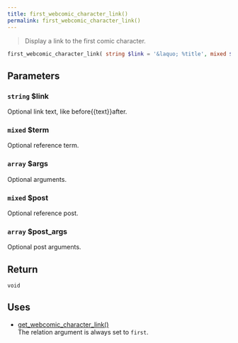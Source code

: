 ```yaml
---
title: first_webcomic_character_link()
permalink: first_webcomic_character_link()
---
```


> Display a link to the first comic character.

```php
first_webcomic_character_link( string $link = '&laquo; %title', mixed $term = null, array $args = [], mixed $post = null, array $post_args = [] ) : void
```

## Parameters

### `string` $link
Optional link text, like before{{text}}after.

### `mixed` $term
Optional reference term.

### `array` $args
Optional arguments.

### `mixed` $post
Optional reference post.

### `array` $post_args
Optional post arguments.

## Return

`void`

## Uses
- [get_webcomic_character_link()](get_webcomic_character_link())  
The relation argument is always set to
`first`.
